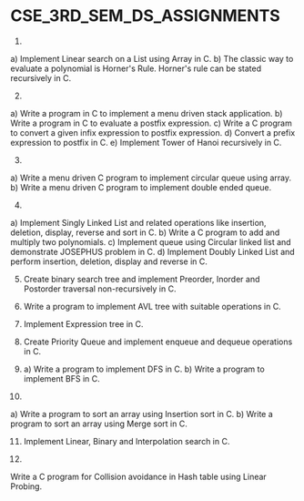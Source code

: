 # CSE_3RD_SEM_DS_ASSIGNMENTS


1.
a) Implement Linear search on a List using Array in C.
b) The classic way to evaluate a polynomial is Horner's Rule. 
Horner's rule can be stated recursively in C.

2.
a) Write a program in C to implement a menu driven stack
application.
b) Write a program in C to evaluate a postfix expression.
c) Write a C program to convert a given infix expression 
to postfix expression.
d) Convert a prefix expression to postfix in C.
e) Implement Tower of Hanoi recursively in C.

3.
a) Write a menu driven C program to implement circular 
queue using array.
b) Write a menu driven C program to implement double 
ended queue.

4.
a) Implement Singly Linked List and related operations 
like insertion, deletion, display, reverse and sort in C.
b) Write a C program to add and multiply two 
polynomials.
c) Implement queue using Circular linked list and 
demonstrate JOSEPHUS problem in C.
d) Implement Doubly Linked List and perform insertion, 
deletion, display and reverse in C.

5. Create binary search tree and implement Preorder, Inorder 
and Postorder traversal non-recursively in C.

6. Write a program to implement AVL tree with suitable
operations in C.

7. Implement Expression tree in C.

8. Create Priority Queue and implement enqueue and 
dequeue operations in C.

9. a) Write a program to implement DFS in C.
b) Write a program to implement BFS in C.

10.
a) Write a program to sort an array using Insertion sort in 
C.
b) Write a program to sort an array using Merge sort in C.

11. Implement Linear, Binary and Interpolation search in C.

12. 
Write a C program for Collision avoidance in Hash table 
using Linear Probing.
